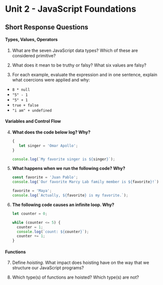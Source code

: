 # Unit 2 - JavaScript Foundations

## Short Response Questions

#### Types, Values, Operators
1. What are the seven JavaScript data types? Which of these are considered primitive?

2. What does it mean to be truthy or falsy? What six values are falsy?

3. For each example, evaluate the expression and in one sentence, explain what coercions were applied and why:

* `8 * null`
* `"5" - 1`
* `"5" + 1`
* `true + false`
* `"i am" + undefined`


#### Variables and Control Flow

4. **What does the code below log? Why?**
   ```javascript
   {
      let singer = 'Omar Apollo';
   }

   console.log(`My favorite singer is ${singer}`);

   ```
5. **What happens when we run the following code? Why?**
   ```javascript
   const favorite = 'Juan Pablo';
   console.log(`Our favorite Marcy Lab family member is ${favorite}!`);

   favorite = 'Maya';
   console.log(`Actually, ${favorite} is my favorite.`);
   ```
   
6. **The following code causes an infinite loop. Why?**
   ```javascript
   let counter = 0;

   while (counter <= 5) {
     counter = 1;
     console.log(`count: ${counter}`);
     counter += 1;
   }
   ```

#### Functions

7. Define _hoisting_. What impact does hoisting have on the way that we structure our JavaScript programs?

8. Which type(s) of functions are hoisted? Which type(s) are not?
